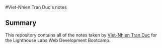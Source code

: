 #Viet-Nhien Tran Duc's notes

## Summary

This repository contains all of the notes taken by [Viet-Nhien Tran Duc](https://github.com/vtranduc/) for the Lighthouse Labs Web Development Bootcamp.
